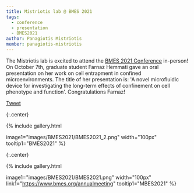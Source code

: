 ```yaml
---
title: Mistriotis lab @ BMES 2021
tags:
  - conference
  - presentation
  - BMES2021
author: Panagiotis Mistriotis
member: panagiotis-mistriotis
---
```


The Mistriotis lab is excited to attend the [BMES 2021 Conference](https://www.bmes.org/annualmeeting) in-person! On October 7th, graduate student Farnaz Hemmati gave an oral presentation on her work on cell entrapment in confined microenvironments. The title of her presentation is: 'A novel microfluidic device for investigating the long-term effects of confinement on cell phenotype and function'. Congratulations Farnaz!

<a href="https://twitter.com/share?ref_src=twsrc%5Etfw" class="twitter-share-button" meta name="twitter:image" content="https://github.com/mistriotis-lab.github.io/images/BMES2021.png" data-show-count="false">Tweet</a><script async src="https://platform.twitter.com/widgets.js" charset="utf-8"></script>


{:.center}

{%
  include gallery.html

  image1="images/BMES2021/BMES2021_2.png"
  width="100px"
  tooltip1="BMES2021"
%}

{:.center}

{%
  include gallery.html

  image1="images/BMES2021/BMES2021.png"
  width="100px"
  link1="https://www.bmes.org/annualmeeting"
  tooltip1="MBES2021"
%}
